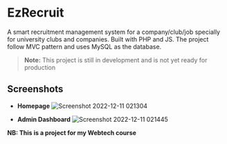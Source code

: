 # EzRecruit

A smart recruitment management system for a company/club/job specially for university clubs and companies. Built with PHP and JS. The project follow MVC pattern and uses MySQL as the database.

> **Note:** This project is still in development and is not yet ready for production

## Screenshots

- **Homepage**
  ![Screenshot 2022-12-11 021304](https://user-images.githubusercontent.com/28858998/206873647-c4545028-0a31-4eed-8fed-acafc0b8f3f9.png)

- **Admin Dashboard**
  ![Screenshot 2022-12-11 021445](https://user-images.githubusercontent.com/28858998/206873686-1f571c7a-387a-4864-b396-8e444a32ce13.png)

**NB: This is a project for my Webtech course**
